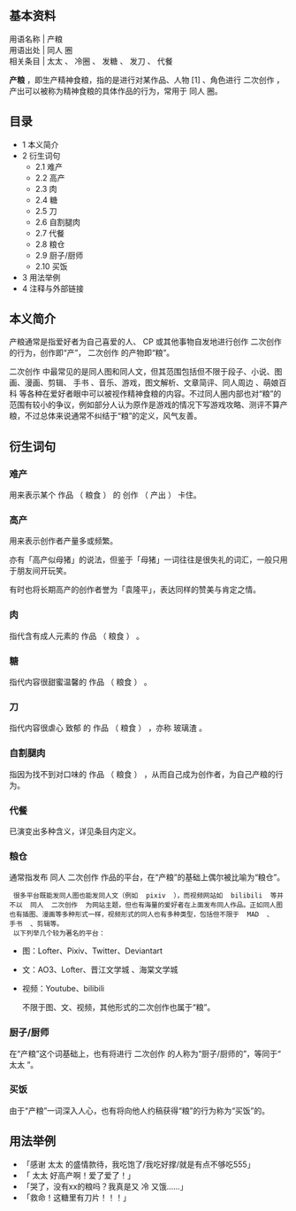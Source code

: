 **基本资料**  
---  
用语名称  |  产粮   
用语出处  |  同人  圈   
相关条目  |  太太  、  冷圈  、  发糖  、  发刀  、  代餐   
  
**产粮** ，即生产精神食粮，指的是进行对某作品、人物  [1]  、角色进行  二次创作  ，产出可以被称为精神食粮的具体作品的行为，常用于  同人
圈。

##  目录

  * 1  本义简介 
  * 2  衍生词句 
    * 2.1  难产 
    * 2.2  高产 
    * 2.3  肉 
    * 2.4  糖 
    * 2.5  刀 
    * 2.6  自割腿肉 
    * 2.7  代餐 
    * 2.8  粮仓 
    * 2.9  厨子/厨师 
    * 2.10  买饭 
  * 3  用法举例 
  * 4  注释与外部链接 

##  本义简介

产粮通常是指爱好者为自己喜爱的人、  CP  或其他事物自发地进行创作  二次创作  的行为，创作即“产”，  二次创作  的产物即“粮”。

二次创作  中最常见的是同人图和同人文，但其范围包括但不限于段子、小说、图画、漫画、剪辑、  手书  、音乐、游戏，图文解析、文章简评、同人周边
、萌娘百科
等各种在爱好者眼中可以被视作精神食粮的内容。不过同人圈内部也对“粮”的范围有较小的争议，例如部分人认为原作是游戏的情况下写游戏攻略、测评不算产粮，不过总体来说通常不纠结于“粮”的定义，风气友善。

##  衍生词句

###  难产

用来表示某个  作品  （  粮食  ）  的  创作  （  产出  ）  卡住。

###  高产

用来表示创作者产量多或频繁。

亦有「高产似母猪」的说法，但鉴于「母猪」一词往往是很失礼的词汇，一般只用于朋友间开玩笑。

有时也将长期高产的创作者誉为「袁隆平」，表达同样的赞美与肯定之情。

###  肉

指代含有成人元素的  作品  （  粮食  ）  。

###  糖

指代内容很甜蜜温馨的  作品  （  粮食  ）  。

###  刀

指代内容很虐心  致郁  的  作品  （  粮食  ）  ，亦称  玻璃渣  。

###  自割腿肉

指因为找不到对口味的  作品  （  粮食  ）  ，从而自己成为创作者，为自己产粮的行为。

###  代餐

已演变出多种含义，详见条目内定义。

###  粮仓

通常指发布  同人  二次创作  作品的平台，在“产粮”的基础上偶尔被比喻为“粮仓”。

     很多平台既能发同人图也能发同人文（例如  pixiv  ），而视频网站如  bilibili  等并不以  同人  二次创作  为网站主题，但也有海量的爱好者在上面发布同人作品。正如同人图也有插图、漫画等多种形式一样，视频形式的同人也有多种类型，包括但不限于  MAD  、  手书  、剪辑等。 
     以下列举几个较为著名的平台： 

  * 图：Lofter、Pixiv、Twitter、Deviantart 
  * 文：AO3、Lofter、晋江文学城  、海棠文学城 
  * 视频：Youtube、bilibili 

     不限于图、文、视频，其他形式的二次创作也属于“粮”。 

###  厨子/厨师

在“产粮”这个词基础上，也有将进行  二次创作  的人称为“厨子/厨师的”，等同于“  太太  ”。

###  买饭

由于“产粮”一词深入人心，也有将向他人约稿获得“粮”的行为称为“买饭”的。

##  用法举例

  * 「感谢  太太  的盛情款待，我吃饱了/我吃好撑/就是有点不够吃555」 
  * 「  太太  好高产啊！爱了爱了！」 
  * 「哭了，没有xx的粮吗？我真是又  冷  又饿……」 
  * 「救命！这糖里有刀片！！！」 